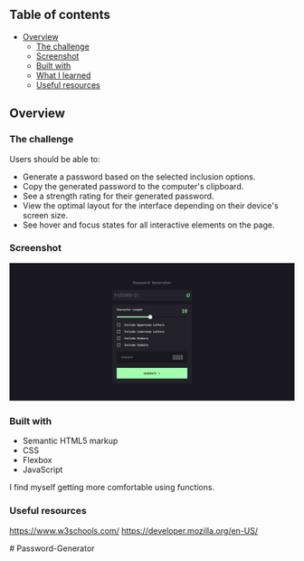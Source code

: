
## Table of contents

- [Overview](#overview)
  - [The challenge](#the-challenge)
  - [Screenshot](#screenshot)
  - [Built with](#built-with)
  - [What I learned](#what-i-learned)
  - [Useful resources](#useful-resources)


## Overview

### The challenge

Users should be able to:

- Generate a password based on the selected inclusion options.
- Copy the generated password to the computer's clipboard.
- See a strength rating for their generated password.
- View the optimal layout for the interface depending on their device's screen size.
- See hover and focus states for all interactive elements on the page.

### Screenshot

![](./assets/images/password-generator-app-desktop.png)


### Built with

- Semantic HTML5 markup
- CSS 
- Flexbox
- JavaScript


I find myself getting more comfortable using functions.



### Useful resources
https://www.w3schools.com/
https://developer.mozilla.org/en-US/



#   P a s s w o r d - G e n e r a t o r 
 
 